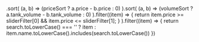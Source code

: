.sort(
                        (a, b) => (priceSort ? a.price - b.price : 0)
                    ).sort(
                        (a, b) => (volumeSort ? a.tank_volume - b.tank_volume : 0)
                    ).filter((item) => {
                        return item.price >= sliderFilter[0] && item.price <= sliderFilter[1];
                    }
                    ).filter((item) => {
                        return search.toLowerCase() === ''
                        ? item
                        : item.name.toLowerCase().includes(search.toLowerCase())
                    })